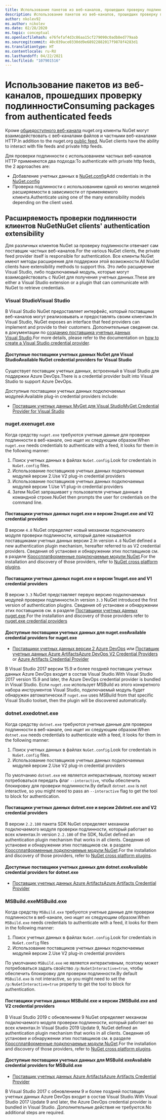 ```yaml
---
title: Использование пакетов из веб-каналов, прошедших проверку подлинности
description: Использование пакетов из веб-каналов, прошедших проверку подлинности, во всех сценариях клиента NuGet
author: nkolev92
ms.author: nikolev
ms.date: 02/28/2020
ms.topic: conceptual
ms.openlocfilehash: e76fefaf4d3c86aa15cf279090c0adb8ed779aab
ms.sourcegitcommit: 40c039ace0330dd9e68922882017f9878f4283d1
ms.translationtype: HT
ms.contentlocale: ru-RU
ms.lasthandoff: 04/22/2021
ms.locfileid: "107901516"
---
```

# <a name="consuming-packages-from-authenticated-feeds"></a><span data-ttu-id="f31b8-103">Использование пакетов из веб-каналов, прошедших проверку подлинности</span><span class="sxs-lookup"><span data-stu-id="f31b8-103">Consuming packages from authenticated feeds</span></span>

<span data-ttu-id="f31b8-104">Кроме [общедоступного веб-канала](https://api.nuget.org/v3/index.json) nuget.org клиенты NuGet могут взаимодействовать с веб-каналами файлов и частными веб-каналами HTTP.</span><span class="sxs-lookup"><span data-stu-id="f31b8-104">In addition to the nuget.org [public feed](https://api.nuget.org/v3/index.json), NuGet clients have the ability to interact with file feeds and private http feeds.</span></span>


<span data-ttu-id="f31b8-105">Для проверки подлинности с использованием частных веб-каналов HTTP применяются два подхода:</span><span class="sxs-lookup"><span data-stu-id="f31b8-105">To authenticate with private http feeds, the 2 approaches are:</span></span>

* <span data-ttu-id="f31b8-106">Добавление учетных данных в [NuGet.config](../reference/nuget-config-file.md#packagesourcecredentials)</span><span class="sxs-lookup"><span data-stu-id="f31b8-106">Add credentials in the [NuGet.config](../reference/nuget-config-file.md#packagesourcecredentials)</span></span>
* <span data-ttu-id="f31b8-107">Проверка подлинности с использованием одной из многих моделей расширяемости в зависимости от применяемого клиента.</span><span class="sxs-lookup"><span data-stu-id="f31b8-107">Authenticate using one of the many extensibility models depending on the client used.</span></span>

## <a name="nuget-clients-authentication-extensibility"></a><span data-ttu-id="f31b8-108">Расширяемость проверки подлинности клиентов NuGet</span><span class="sxs-lookup"><span data-stu-id="f31b8-108">NuGet clients' authentication extensibility</span></span>

<span data-ttu-id="f31b8-109">Для различных клиентов NuGet за проверку подлинности отвечает сам поставщик частных веб-каналов.</span><span class="sxs-lookup"><span data-stu-id="f31b8-109">For the various NuGet clients, the private feed provider itself is responsible for authentication.</span></span>
<span data-ttu-id="f31b8-110">Все клиенты NuGet имеют методы расширения для поддержки этой возможности.</span><span class="sxs-lookup"><span data-stu-id="f31b8-110">All NuGet clients have extensibility methods to support this.</span></span> <span data-ttu-id="f31b8-111">Это либо расширение Visual Studio, либо подключаемый модуль, которые могут взаимодействовать с NuGet для получения учетных данных.</span><span class="sxs-lookup"><span data-stu-id="f31b8-111">These are either a Visual Studio extension or a plugin that can communicate with NuGet to retrieve credentials.</span></span>

### <a name="visual-studio"></a><span data-ttu-id="f31b8-112">Visual Studio</span><span class="sxs-lookup"><span data-stu-id="f31b8-112">Visual Studio</span></span>

<span data-ttu-id="f31b8-113">В Visual Studio NuGet предоставляет интерфейс, который поставщики веб-каналов могут реализовывать и предоставлять своим клиентам.</span><span class="sxs-lookup"><span data-stu-id="f31b8-113">In Visual Studio, NuGet exposes an interface that feed providers can implement and provide to their customers.</span></span> <span data-ttu-id="f31b8-114">Дополнительные сведения см. в документации по [созданию поставщика учетных данных Visual Studio](../reference/extensibility/NuGet-Credential-Providers-for-Visual-Studio.md).</span><span class="sxs-lookup"><span data-stu-id="f31b8-114">For more details, please refer to the documentation on [how to create a Visual Studio credential provider](../reference/extensibility/NuGet-Credential-Providers-for-Visual-Studio.md).</span></span>

#### <a name="available-nuget-credential-providers-for-visual-studio"></a><span data-ttu-id="f31b8-115">Доступные поставщики учетных данных NuGet для Visual Studio</span><span class="sxs-lookup"><span data-stu-id="f31b8-115">Available NuGet credential providers for Visual Studio</span></span>

<span data-ttu-id="f31b8-116">Существует поставщик учетных данных, встроенный в Visual Studio для поддержки Azure DevOps.</span><span class="sxs-lookup"><span data-stu-id="f31b8-116">There is a credential provider built into Visual Studio to support Azure DevOps.</span></span>


<span data-ttu-id="f31b8-117">Доступные поставщики учетных данных подключаемых модулей:</span><span class="sxs-lookup"><span data-stu-id="f31b8-117">Available plug-in credential providers include:</span></span>

* [<span data-ttu-id="f31b8-118">Поставщик учетных данных MyGet для Visual Studio</span><span class="sxs-lookup"><span data-stu-id="f31b8-118">MyGet Credential Provider for Visual Studio</span></span>](http://docs.myget.org/docs/reference/credential-provider-for-visual-studio)

### <a name="nugetexe"></a><span data-ttu-id="f31b8-119">nuget.exe</span><span class="sxs-lookup"><span data-stu-id="f31b8-119">nuget.exe</span></span>

<span data-ttu-id="f31b8-120">Когда средству `nuget.exe` требуются учетные данные для проверки подлинности в веб-канале, оно ищет их следующим образом:</span><span class="sxs-lookup"><span data-stu-id="f31b8-120">When `nuget.exe` needs credentials to authenticate with a feed, it looks for them in the following manner:</span></span>

1. <span data-ttu-id="f31b8-121">Поиск учетных данных в файлах `NuGet.config`.</span><span class="sxs-lookup"><span data-stu-id="f31b8-121">Look for credentials in `NuGet.config` files.</span></span>
1. <span data-ttu-id="f31b8-122">Использование поставщиков учетных данных подключаемых модулей версии 2.</span><span class="sxs-lookup"><span data-stu-id="f31b8-122">Use V2 plug-in credential providers</span></span>
1. <span data-ttu-id="f31b8-123">Использование поставщиков учетных данных подключаемых модулей версии 1.</span><span class="sxs-lookup"><span data-stu-id="f31b8-123">Use V1 plug-in credential providers</span></span>
1. <span data-ttu-id="f31b8-124">Затем NuGet запрашивает у пользователя учетные данные в командной строке.</span><span class="sxs-lookup"><span data-stu-id="f31b8-124">NuGet then prompts the user for credentials on the command line.</span></span>

#### <a name="nugetexe-and-v2-credential-providers"></a><span data-ttu-id="f31b8-125">Поставщики учетных данных nuget.exe и версии 2</span><span class="sxs-lookup"><span data-stu-id="f31b8-125">nuget.exe and V2 credential providers</span></span>

<span data-ttu-id="f31b8-126">В версии `4.8` NuGet определяет новый механизм подключаемого модуля проверки подлинности, который далее называется поставщиками учетных данных версии 2.</span><span class="sxs-lookup"><span data-stu-id="f31b8-126">In version `4.8` NuGet defined a new authentication plugin mechanism, hereafter referred to as V2 credential providers.</span></span>
<span data-ttu-id="f31b8-127">Сведения об установке и обнаружении этих поставщиков см. в разделе [Кроссплатформенные подключаемые модули NuGet](../reference/extensibility/NuGet-Cross-Platform-Plugins.md#plugin-installation-and-discovery).</span><span class="sxs-lookup"><span data-stu-id="f31b8-127">For the installation and discovery of those providers, refer to [NuGet cross platform plugins](../reference/extensibility/NuGet-Cross-Platform-Plugins.md#plugin-installation-and-discovery).</span></span>

#### <a name="nugetexe-and-v1-credential-providers"></a><span data-ttu-id="f31b8-128">Поставщики учетных данных nuget.exe и версии 1</span><span class="sxs-lookup"><span data-stu-id="f31b8-128">nuget.exe and V1 credential providers</span></span>

<span data-ttu-id="f31b8-129">В версии `3.3` NuGet представляет первую версию подключаемых модулей проверки подлинности.</span><span class="sxs-lookup"><span data-stu-id="f31b8-129">In version `3.3` NuGet introduced the first version of authentication plugins.</span></span>
<span data-ttu-id="f31b8-130">Сведения об установке и обнаружении этих поставщиков см. в разделе [Поставщики учетных данных nuget.exe](../reference/extensibility/nuget-exe-Credential-Providers.md#nugetexe-credential-provider-discovery).</span><span class="sxs-lookup"><span data-stu-id="f31b8-130">For the installation and discovery of those providers refer to [nuget.exe credential providers](../reference/extensibility/nuget-exe-Credential-Providers.md#nugetexe-credential-provider-discovery)</span></span>

#### <a name="available-credential-providers-for-nugetexe"></a><span data-ttu-id="f31b8-131">Доступные поставщики учетных данных для nuget.exe</span><span class="sxs-lookup"><span data-stu-id="f31b8-131">Available credential providers for nuget.exe</span></span>

* <span data-ttu-id="f31b8-132">[Поставщики учетных данных версии 2 Azure DevOps](/azure/devops/artifacts/nuget/nuget-exe#add-a-feed-to-nuget-482-or-later) или [Поставщик учетных данных Azure Artifacts](https://github.com/microsoft/artifacts-credprovider)</span><span class="sxs-lookup"><span data-stu-id="f31b8-132">[Azure DevOps V2 Credential Providers](/azure/devops/artifacts/nuget/nuget-exe#add-a-feed-to-nuget-482-or-later) or [Azure Artifacts Credential Provider](https://github.com/microsoft/artifacts-credprovider)</span></span>

<span data-ttu-id="f31b8-133">В Visual Studio 2017 версии 15.9 и более поздней поставщик учетных данных Azure DevOps входит в состав Visual Studio.</span><span class="sxs-lookup"><span data-stu-id="f31b8-133">With Visual Studio 2017 version 15.9 and later, the Azure DevOps credential provider is bundled in Visual Studio.</span></span>
<span data-ttu-id="f31b8-134">Если `nuget.exe` использует MSBuild из этого конкретного набора инструментов Visual Studio, подключаемый модуль будет обнаружен автоматически.</span><span class="sxs-lookup"><span data-stu-id="f31b8-134">If `nuget.exe` uses MSBuild from that specific Visual Studio toolset, then the plugin will be discovered automatically.</span></span>

### <a name="dotnetexe"></a><span data-ttu-id="f31b8-135">dotnet.exe</span><span class="sxs-lookup"><span data-stu-id="f31b8-135">dotnet.exe</span></span>

<span data-ttu-id="f31b8-136">Когда средству `dotnet.exe` требуются учетные данные для проверки подлинности в веб-канале, оно ищет их следующим образом:</span><span class="sxs-lookup"><span data-stu-id="f31b8-136">When `dotnet.exe` needs credentials to authenticate with a feed, it looks for them in the following manner:</span></span>

1. <span data-ttu-id="f31b8-137">Поиск учетных данных в файлах `NuGet.config`.</span><span class="sxs-lookup"><span data-stu-id="f31b8-137">Look for credentials in `NuGet.config` files.</span></span>
1. <span data-ttu-id="f31b8-138">Использование поставщиков учетных данных подключаемых модулей версии 2.</span><span class="sxs-lookup"><span data-stu-id="f31b8-138">Use V2 plug-in credential providers</span></span>

<span data-ttu-id="f31b8-139">По умолчанию `dotnet.exe` не является интерактивным, поэтому может потребоваться передать флаг `--interactive`, чтобы обеспечить блокировку для проверки подлинности.</span><span class="sxs-lookup"><span data-stu-id="f31b8-139">By default `dotnet.exe` is not interactive, so you might need to pass an `--interactive` flag to get the tool to block for authentication.</span></span>

#### <a name="dotnetexe-and-v2-credential-providers"></a><span data-ttu-id="f31b8-140">Поставщики учетных данных dotnet.exe и версии 2</span><span class="sxs-lookup"><span data-stu-id="f31b8-140">dotnet.exe and V2 credential providers</span></span>

<span data-ttu-id="f31b8-141">В версии `2.2.100` пакета SDK NuGet определяет механизм подключаемого модуля проверки подлинности, который работает во всех клиентах.</span><span class="sxs-lookup"><span data-stu-id="f31b8-141">In version `2.2.100` of the SDK, NuGet defined an authentication plugin mechanism that works in all clients.</span></span>
<span data-ttu-id="f31b8-142">Сведения об установке и обнаружении этих поставщиков см. в разделе [Кроссплатформенные подключаемые модули NuGet](../reference/extensibility/NuGet-Cross-Platform-Plugins.md#plugin-installation-and-discovery).</span><span class="sxs-lookup"><span data-stu-id="f31b8-142">For the installation and discovery of those providers, refer to [NuGet cross platform plugins](../reference/extensibility/NuGet-Cross-Platform-Plugins.md#plugin-installation-and-discovery).</span></span>

#### <a name="available-credential-providers-for-dotnetexe"></a><span data-ttu-id="f31b8-143">Доступные поставщики учетных данных для dotnet.exe</span><span class="sxs-lookup"><span data-stu-id="f31b8-143">Available credential providers for dotnet.exe</span></span>

* [<span data-ttu-id="f31b8-144">Поставщик учетных данных Azure Artifacts</span><span class="sxs-lookup"><span data-stu-id="f31b8-144">Azure Artifacts Credential Provider</span></span>](https://github.com/microsoft/artifacts-credprovider)

### <a name="msbuildexe"></a><span data-ttu-id="f31b8-145">MSBuild.exe</span><span class="sxs-lookup"><span data-stu-id="f31b8-145">MSBuild.exe</span></span>

<span data-ttu-id="f31b8-146">Когда средству `MSBuild.exe` требуются учетные данные для проверки подлинности в веб-канале, оно ищет их следующим образом:</span><span class="sxs-lookup"><span data-stu-id="f31b8-146">When `MSBuild.exe` needs credentials to authenticate with a feed, it looks for them in the following manner:</span></span>

1. <span data-ttu-id="f31b8-147">Поиск учетных данных в файлах `NuGet.config`.</span><span class="sxs-lookup"><span data-stu-id="f31b8-147">Look for credentials in `NuGet.config` files</span></span>
1. <span data-ttu-id="f31b8-148">Использование поставщиков учетных данных подключаемых модулей версии 2.</span><span class="sxs-lookup"><span data-stu-id="f31b8-148">Use V2 plug-in credential providers</span></span>

<span data-ttu-id="f31b8-149">По умолчанию `MSBuild.exe` не является интерактивным, поэтому может потребоваться задать свойство `/p:NuGetInteractive=true`, чтобы обеспечить блокировку для проверки подлинности.</span><span class="sxs-lookup"><span data-stu-id="f31b8-149">By default `MSBuild.exe` is not interactive, so you might need to set the `/p:NuGetInteractive=true` property to get the tool to block for authentication.</span></span>

#### <a name="msbuildexe-and-v2-credential-providers"></a><span data-ttu-id="f31b8-150">Поставщики учетных данных MSBuild.exe и версии 2</span><span class="sxs-lookup"><span data-stu-id="f31b8-150">MSBuild.exe and V2 credential providers</span></span>

<span data-ttu-id="f31b8-151">В Visual Studio 2019 с обновлением 9 NuGet определяет механизм подключаемого модуля проверки подлинности, который работает во всех клиентах.</span><span class="sxs-lookup"><span data-stu-id="f31b8-151">In Visual Studio 2019 Update 9, NuGet defined an authentication plugin mechanism that works in all clients.</span></span>
<span data-ttu-id="f31b8-152">Сведения об установке и обнаружении этих поставщиков см. в разделе [Кроссплатформенные подключаемые модули NuGet](../reference/extensibility/NuGet-Cross-Platform-Plugins.md#plugin-installation-and-discovery).</span><span class="sxs-lookup"><span data-stu-id="f31b8-152">For the installation and discovery of those providers, refer to [NuGet cross platform plugins](../reference/extensibility/NuGet-Cross-Platform-Plugins.md#plugin-installation-and-discovery).</span></span>

#### <a name="available-credential-providers-for-msbuildexe"></a><span data-ttu-id="f31b8-153">Доступные поставщики учетных данных для MSBuild.exe</span><span class="sxs-lookup"><span data-stu-id="f31b8-153">Available credential providers for MSBuild.exe</span></span>

* [<span data-ttu-id="f31b8-154">Поставщик учетных данных Azure Artifacts</span><span class="sxs-lookup"><span data-stu-id="f31b8-154">Azure Artifacts Credential Provider</span></span>](https://github.com/microsoft/artifacts-credprovider)

<span data-ttu-id="f31b8-155">В Visual Studio 2017 с обновлением 9 и более поздней поставщик учетных данных Azure DevOps входит в состав Visual Studio.</span><span class="sxs-lookup"><span data-stu-id="f31b8-155">With Visual Studio 2017 Update 9 and later, the Azure DevOps credential provider is bundled in Visual Studio.</span></span> <span data-ttu-id="f31b8-156">Дополнительные действия не требуются.</span><span class="sxs-lookup"><span data-stu-id="f31b8-156">No additional steps are required.</span></span>
